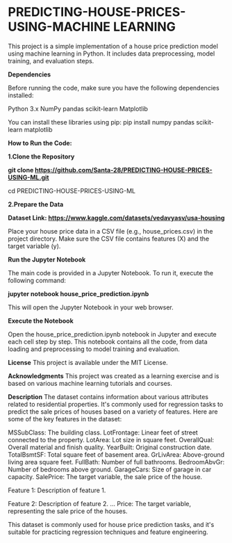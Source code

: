 # PREDICTING-HOUSE-PRICES-USING-MACHINE LEARNING

This project is a simple implementation of a house price prediction model using machine learning in Python. It includes data preprocessing, model training, and evaluation steps.

**Dependencies**

Before running the code, make sure you have the following dependencies installed:

Python 3.x
NumPy
pandas
scikit-learn
Matplotlib

You can install these libraries using pip:
pip install numpy pandas scikit-learn matplotlib

**How to Run the Code:**

**1.Clone the Repository**

**git clone https://github.com/Santa-28/PREDICTING-HOUSE-PRICES-USING-ML.git**

cd PREDICTING-HOUSE-PRICES-USING-ML

**2.Prepare the Data**

**Dataset Link: https://www.kaggle.com/datasets/vedavyasv/usa-housing**

Place your house price data in a CSV file (e.g., house_prices.csv) in the project directory. Make sure the CSV file contains features (X) and the target variable (y).

**Run the Jupyter Notebook**

The main code is provided in a Jupyter Notebook. To run it, execute the following command:

**jupyter notebook house_price_prediction.ipynb**

This will open the Jupyter Notebook in your web browser.

**Execute the Notebook**

Open the house_price_prediction.ipynb notebook in Jupyter and execute each cell step by step. This notebook contains all the code, from data loading and preprocessing to model training and evaluation.

**License**
This project is available under the MIT License.

**Acknowledgments**
This project was created as a learning exercise and is based on various machine learning tutorials and courses.

**Description**
The dataset contains information about various attributes related to residential properties. It's commonly used for regression tasks to predict the sale prices of houses based on a variety of features. Here are some of the key features in the dataset:

MSSubClass: The building class.
LotFrontage: Linear feet of street connected to the property.
LotArea:  Lot size in square feet.
OverallQual:  Overall material and finish quality.
YearBuilt:  Original construction date.
TotalBsmtSF: Total square feet of basement area.
GrLivArea: Above-ground living area square feet.
FullBath: Number of full bathrooms.
BedroomAbvGr: Number of bedrooms above ground.
GarageCars: Size of garage in car capacity.
SalePrice: The target variable, the sale price of the house.

Feature 1: Description of feature 1.

Feature 2: Description of feature 2.
...
Price: The target variable, representing the sale price of the houses.

This dataset is commonly used for house price prediction tasks, and it's suitable for practicing regression techniques and feature engineering.


